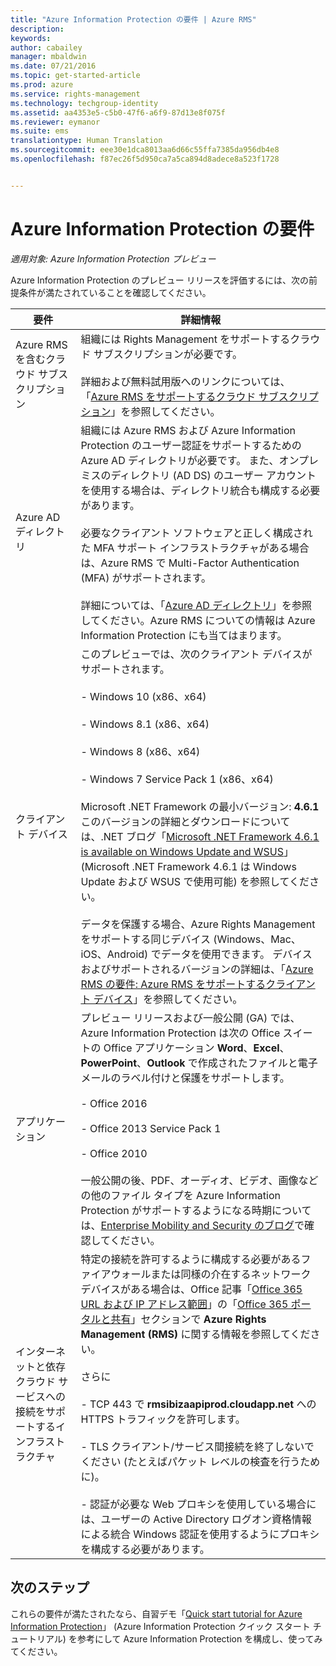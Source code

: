 ```yaml
---
title: "Azure Information Protection の要件 | Azure RMS"
description: 
keywords: 
author: cabailey
manager: mbaldwin
ms.date: 07/21/2016
ms.topic: get-started-article
ms.prod: azure
ms.service: rights-management
ms.technology: techgroup-identity
ms.assetid: aa4353e5-c5b0-47f6-a6f9-87d13e8f075f
ms.reviewer: eymanor
ms.suite: ems
translationtype: Human Translation
ms.sourcegitcommit: eee30e1dca8013aa6d66c55ffa7385da956db4e8
ms.openlocfilehash: f87ec26f5d950ca7a5ca894d8adece8a523f1728


---
```


# Azure Information Protection の要件

*適用対象: Azure Information Protection プレビュー*


Azure Information Protection のプレビュー リリースを評価するには、次の前提条件が満たされていることを確認してください。 

|要件|詳細情報|
|---------------|--------------------|
|Azure RMS を含むクラウド サブスクリプション|組織には Rights Management をサポートするクラウド サブスクリプションが必要です。<br /><br />詳細および無料試用版へのリンクについては、「[Azure RMS をサポートするクラウド サブスクリプション](../get-started/requirements-subscriptions.md)」を参照してください。|
|Azure AD ディレクトリ|組織には Azure RMS および Azure Information Protection のユーザー認証をサポートするための Azure AD ディレクトリが必要です。 また、オンプレミスのディレクトリ (AD DS) のユーザー アカウントを使用する場合は、ディレクトリ統合も構成する必要があります。<br /><br />必要なクライアント ソフトウェアと正しく構成された MFA サポート インフラストラクチャがある場合は、Azure RMS で Multi-Factor Authentication (MFA) がサポートされます。<br /><br />詳細については、「[Azure AD ディレクトリ](../get-started/requirements-azure-ad.md)」を参照してください。Azure RMS についての情報は Azure Information Protection にも当てはまります。|
|クライアント デバイス|このプレビューでは、次のクライアント デバイスがサポートされます。<br /><br />- Windows 10 (x86、x64)<br /><br />- Windows 8.1 (x86、x64)<br /><br />- Windows 8 (x86、x64)<br /><br />- Windows 7 Service Pack 1 (x86、x64)<br /><br />Microsoft .NET Framework の最小バージョン: **4.6.1** このバージョンの詳細とダウンロードについては、.NET ブログ「[Microsoft .NET Framework 4.6.1 is available on Windows Update and WSUS](https://blogs.msdn.microsoft.com/dotnet/2016/01/26/microsoft-net-framework-4-6-1-is-available-on-windows-update-and-wsus/)」 (Microsoft .NET Framework 4.6.1 は Windows Update および WSUS で使用可能) を参照してください。<br /><br />データを保護する場合、Azure Rights Management をサポートする同じデバイス (Windows、Mac、iOS、Android) でデータを使用できます。 デバイスおよびサポートされるバージョンの詳細は、「[Azure RMS の要件: Azure RMS をサポートするクライアント デバイス](../get-started/requirements-client-devices.md)」を参照してください。|
|アプリケーション|プレビュー リリースおよび一般公開 (GA) では、Azure Information Protection は次の Office スイートの Office アプリケーション **Word**、**Excel**、**PowerPoint**、**Outlook** で作成されたファイルと電子メールのラベル付けと保護をサポートします。<br /><br />- Office 2016<br /><br />- Office 2013 Service Pack 1<br /><br />- Office 2010<br /><br />一般公開の後、PDF、オーディオ、ビデオ、画像などの他のファイル タイプを Azure Information Protection がサポートするようになる時期については、[Enterprise Mobility and Security のブログ](https://blogs.technet.microsoft.com/enterprisemobility/?product=azure-rights-management-services)で確認してください。|
|インターネットと依存クラウド サービスへの接続をサポートするインフラストラクチャ|特定の接続を許可するように構成する必要があるファイアウォールまたは同様の介在するネットワーク デバイスがある場合は、Office 記事「[Office 365 URL および IP アドレス範囲](https://support.office.com/en-US/article/Office-365-URLs-and-IP-address-ranges-8548a211-3fe7-47cb-abb1-355ea5aa88a2)」の「[Office 365 ポータルと共有](https://support.office.com/article/Office-365-URLs-and-IP-address-ranges-8548a211-3fe7-47cb-abb1-355ea5aa88a2#BKMK_Portal-identity)」セクションで **Azure Rights Management (RMS)** に関する情報を参照してください。<br /><br />さらに<br /><br />- TCP 443 で **rmsibizaapiprod.cloudapp.net** への HTTPS トラフィックを許可します。<br /><br />- TLS クライアント/サービス間接続を終了しないでください (たとえばパケット レベルの検査を行うために)。 <br /><br />- 認証が必要な Web プロキシを使用している場合には、ユーザーの Active Directory ログオン資格情報による統合 Windows 認証を使用するようにプロキシを構成する必要があります。|

## 次のステップ

これらの要件が満たされたなら、自習デモ「[Quick start tutorial for Azure Information Protection](infoprotect-quick-start-tutorial.md)」 (Azure Information Protection クイック スタート チュートリアル) を参考にして Azure Information Protection を構成し、使ってみてください。




<!--HONumber=Jul16_HO3-->



